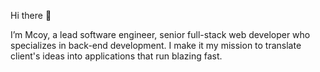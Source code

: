 Hi there 👋

I’m Mcoy, a lead software engineer, senior full-stack web developer who specializes in back-end development. I make it my mission to translate client's ideas into applications that run blazing fast.